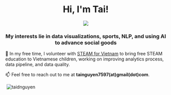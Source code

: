 <h1 align="center">Hi, I'm Tai! </h1>
<p align="center">
  <a href="#">
      <img src="https://visitor-badge.glitch.me/badge?page_id=taidnguyen.README.md" />
   </a>
</p>
<h3 align="center">My interests lie in data visualizations, sports, NLP, and using AI to advance social goods</h3>

🤝 In my free time, I volunteer with [STEAM for Vietnam](https://www.steamforvietnam.org/) to bring free STEAM education to Vietnamese children, working on improving analytics process, data pipeline, and data quality.

📫 Feel free to reach out to me at **tainguyen7597(at)gmail(dot)com**.

<!--### Blogs posts-->
<!-- BLOG-POST-LIST:START -->
<!-- BLOG-POST-LIST:END -->

<!--p><img align="left" src="https://github-readme-stats.vercel.app/api/top-langs/?username=taidnguyen&layout=compact" alt="taidnguyen"/></p-->

<p>&nbsp;<img align="center" src="https://github-readme-stats.vercel.app/api?username=taidnguyen&show_icons=true" alt="taidnguyen" /></p>

